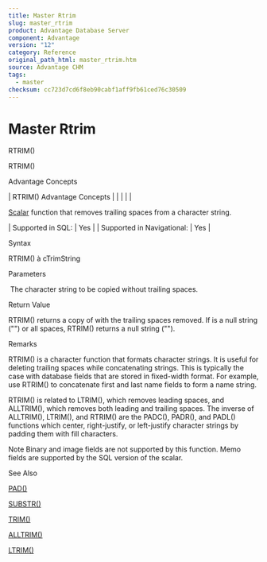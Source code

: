 ```yaml
---
title: Master Rtrim
slug: master_rtrim
product: Advantage Database Server
component: Advantage
version: "12"
category: Reference
original_path_html: master_rtrim.htm
source: Advantage CHM
tags:
  - master
checksum: cc723d7cd6f8eb90cabf1aff9fb61ced76c30509
---
```


# Master Rtrim

RTRIM()

RTRIM()

Advantage Concepts

| RTRIM()  Advantage Concepts |  |  |  |  |

[Scalar](master_supported_scalar_functions.md) function that removes trailing spaces from a character string.

| Supported in SQL: | Yes |
| Supported in Navigational: | Yes |

Syntax

RTRIM(<cString>) à cTrimString

Parameters

<cString>  The character string to be copied without trailing spaces.

Return Value

RTRIM() returns a copy of <cString> with the trailing spaces removed. If <cString> is a null string ("") or all spaces, RTRIM() returns a null string ("").

Remarks

RTRIM() is a character function that formats character strings. It is useful for deleting trailing spaces while concatenating strings. This is typically the case with database fields that are stored in fixed-width format. For example, use RTRIM() to concatenate first and last name fields to form a name string.

RTRIM() is related to LTRIM(), which removes leading spaces, and ALLTRIM(), which removes both leading and trailing spaces. The inverse of ALLTRIM(), LTRIM(), and RTRIM() are the PADC(), PADR(), and PADL() functions which center, right-justify, or left-justify character strings by padding them with fill characters.

Note Binary and image fields are not supported by this function. Memo fields are supported by the SQL version of the scalar.

See Also

[PAD()](master_pad.md)

[SUBSTR()](master_substr.md)

[TRIM()](master_trim.md)

[ALLTRIM()](master_alltrim.md)

[LTRIM()](master_ltrim.md)
